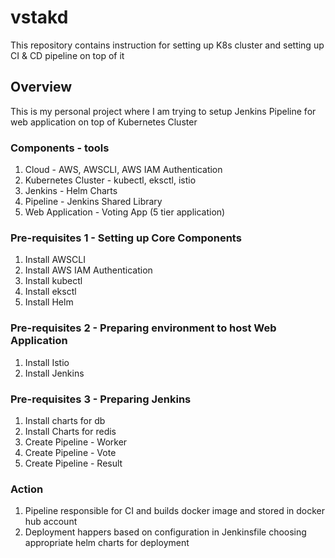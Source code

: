 # vstakd
This repository contains instruction for setting up K8s cluster and setting up CI &amp; CD pipeline on top of it

## Overview
This is my personal project where I am trying to setup Jenkins Pipeline for web application on top of Kubernetes Cluster

### Components - tools
1. Cloud - AWS, AWSCLI, AWS IAM Authentication
2. Kubernetes Cluster - kubectl, eksctl, istio
3. Jenkins - Helm Charts
4. Pipeline - Jenkins Shared Library
5. Web Application - Voting App (5 tier application)

### Pre-requisites 1 - Setting up Core Components
1. Install AWSCLI
2. Install AWS IAM Authentication
3. Install kubectl
4. Install eksctl
6. Install Helm

### Pre-requisites 2 - Preparing environment to host Web Application
1. Install Istio
2. Install Jenkins

### Pre-requisites 3 - Preparing Jenkins
1. Install charts for db
2. Install Charts for redis
3. Create Pipeline - Worker
4. Create Pipeline - Vote
5. Create Pipeline - Result

### Action
1. Pipeline responsible for CI and builds docker image and stored in docker hub account
2. Deployment happers based on configuration in Jenkinsfile choosing appropriate helm charts for deployment